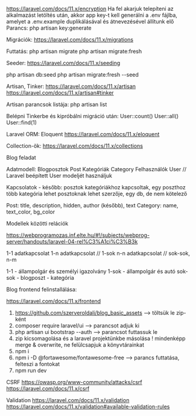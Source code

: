 https://laravel.com/docs/11.x/encryption
Ha fel akarjuk telepíteni az alkalmazást letöltés után, akkor app key-t kell generálni a .env fájlba, amelyet a .env.example duplikálásával és átnevezésével állítunk elő
Parancs:
php artisan key:generate


Migrációk:
https://laravel.com/docs/11.x/migrations

Futtatás:
php artisan migrate
php artisan migrate:fresh

Seeder:
https://laravel.com/docs/11.x/seeding

php artisan db:seed
php artisan migrate:fresh --seed


Artisan, Tinker:
https://laravel.com/docs/11.x/artisan
https://laravel.com/docs/11.x/artisan#tinker

Artisan parancsok listája:
php artisan list

Belépni Tinkerbe és kipróbálni migráció után:
User::count()
User::all()
User::find(1)


Laravel ORM: Eloquent
https://laravel.com/docs/11.x/eloquent

Collection-ök:
https://laravel.com/docs/11.x/collections

Blog feladat

Adatmodell:
Blogposztok     Post
Kategóriák      Category
Felhasználók    User // Laravel beépített User modeljét használjuk

Kapcsolatok - később:
posztok kategóriákhoz kapcsoltak, egy poszthoz több kategória lehet
posztoknak lehet szerzője, egy db, de nem kötelező 

Post: title, description, hidden, author (később), text
Category: name, text_color, bg_color

Modellek közötti relációk

https://webprogramozas.inf.elte.hu/#!/subjects/webprog-server/handouts/laravel-04-rel%C3%A1ci%C3%B3k

1-1 adatkapcsolat
1-n adatkapcsolat // 1-sok
n-n adatkapcsolat // sok-sok, n-m

1-1 - állampolgár és személyi igazolvány
1-sok - állampolgár és autó
sok-sok - blogposzt - kategória

Blog frontend felinstallálása:

https://laravel.com/docs/11.x/frontend

1. https://github.com/szerveroldali/blog_basic_assets  --> töltsük le zip-ként
2. composer require laravel/ui --> parancsot adjuk ki
3. php artisan ui bootstrap --auth --> parancsot futtassuk le
4. zip kicsomagolása és a laravel projektünkbe másolása ! mindenképp merge & overwrite, ne felülcsapjuk a könyvtárainkat
5. npm i
6. npm i -D @fortawesome/fontawesome-free --> parancs futtatása, felteszi a fontokat
7. npm run dev


CSRF
https://owasp.org/www-community/attacks/csrf
https://laravel.com/docs/11.x/csrf

Validation
https://laravel.com/docs/11.x/validation
https://laravel.com/docs/11.x/validation#available-validation-rules